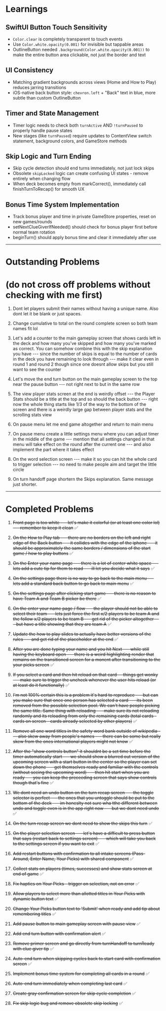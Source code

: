 # Learnings

## SwiftUI Button Touch Sensitivity
- `Color.clear` is completely transparent to touch events
- Use `Color.white.opacity(0.001)` for invisible but tappable areas
- OutlineButton needed `.background(Color.white.opacity(0.001))` to make the entire button area clickable, not just the border and text

## UI Consistency 
- Matching gradient backgrounds across views (Home and How to Play) reduces jarring transitions
- iOS-native back button style: `chevron.left` + "Back" text in blue, more subtle than custom OutlineButton

## Timer and State Management
- Timer logic needs to check both `turnActive` AND `!turnPaused` to properly handle pause states
- New stages (like `turnPaused`) require updates to ContentView switch statement, background colors, and GameStore methods

## Skip Logic and Turn Ending
- Skip cycle detection should end turns immediately, not just lock skips
- Obsolete `skipLocked` logic can create confusing UI states - remove entirely when changing flow
- When deck becomes empty from markCorrect(), immediately call finishTurnToRecap() for smooth UX

## Bonus Time System Implementation
- Track bonus player and time in private GameStore properties, reset on new games/rounds
- setNextClueGiverIfNeeded() should check for bonus player first before normal team rotation
- beginTurn() should apply bonus time and clear it immediately after use

---

# Outstanding Problems
# (do not cross off problems without checking with me first)

1. Dont let players submit their names without having a unique name. Also dont let it be blank or just spaces. 

2. Change cumulative to total on the round complete screen so both team names fit lol

3. Let's add a counter to the main gameplay screen that shows cards left in the deck and how many you've skipped and how many you've marked as correct. You can somehow combine this with the skip explanation you have --- since the number of skips is equal to the number of cards in the deck you have remaining to look through --- make it clear even in round 1 and round 2 though since one doesnt allow skips but you still want to see the counter 

4. Let's move the end turn button on the main gameplay screen to the top near the pause button --- not right next to but in the same row

5. The view player stats screen at the end is weirdly offset --- the Player Stats should be a title at the top and so should the back button --- right now the whole thing starts like 1/3 of the way to the bottom of the screen and there is a weirdly large gap between player stats and the scrolling stats view 

6. On pause menu let me end game altogether and return to main menu 

7. On pause menu create a little settings menu where you can adjust timer in the middle of the game --- mention that all settings changed in that menu will take effect on the round after the current one --- and also implement the part where it takes effect 

8. On the word selection screen --- make it so you can hit the whole card to trigger selection --- no need to make people aim and target the little circle 

9. On turn handoff page shortern the Skips explanation. Same message just shorter. 
---

# Completed Problems

1. ~~Front page is too white --- let's make it colorful (or at least one color lol) --- remember to keep it clean~~ ✅

2. ~~On the How to Play tab --- there are no borders on the left and right edge of the Back button --- it collides with the edge of the iphone --- it should be approximately the same borders / dimensions of the start game / how to play buttons~~ ✅

3. ~~On the Enter your name page --- there is a lot of center white space --- lets add a cute tip for them to read --- ill let you decide what it says~~ ✅

4. ~~On the settings page there is no way to go back to the main menu --- lets add a standard back button to go back to main menu~~ ✅

5. ~~On the settings page after clicking start game --- there is no reason to have Team A and Team B picker be there~~ ✅

6. ~~On the enter your name page / flow --- the player should not be able to select their team --- lets just force the first x/2 players to be team A and the follow x/2 players to be team B --- get rid of the picker altogether --- but have a title showing that they are team A~~ ✅

7. ~~Update the how to play slides to actually have better versions of the rules --- and get rid of the placeholder at the end~~ ✅

8. ~~After you are done typing your name and you hit Next --- while still having the keyboard open --- there is a weird highlighting render that remains on the transitioned screen for a monent after transitioning to the your picks screen~~ ✅

9. ~~If you select a card and then hit reload on that card -- things get wonky --- make sure to trigger the uncheck whenever the user hits reload (or at least do it functionally)~~ ✅

10. ~~I'm not 100% certain this is a problem it's hard to reproduce --- but can you make sure that once one person has selected a card --- its been removed from the possible selection pool. We can't have people picking the same title. Same thing with reloading --- make sure its not reloading randomly and its reloading from only the remaining cards (total cards - cards on screen - cards already selected by other players)~~ ✅

11. ~~Remove all one word titles in the safety word bank outside of wikipedia --- also skew away from people's names --- there can be some but really skew from the ones international players might not know~~ ✅

12. ~~After the "show controls button" it shouldnt be a set time before the timer automatically start --- we should show a blurred out version of the upcoming screen with a start button in the center so the player can set down the phone --- get themselves ready and familiar with the controls (without seeing the upcoming word) --- then hit start when you are ready --- you can keep the preceeding screen that says show controls though that's fine~~ ✅

13. ~~We dont need an undo button on the turn recap screen --- the toggle selector is perfect --- the ones that you untoggle should be put to the bottom of the deck --- im honeslty not sure wha tthe different between undo and toggle even is in the app right now --- but we dont need undo~~ ✅

14. ~~On the turn recap screen we dont need to show the skips this turn~~ ✅

15. ~~On the player selection screen --- let's have a difficult to press button that says (restart back to settings screen) --- which will take you back to the settings screen if you want to exit~~ ✅

16. ~~Add restart buttons with confirmation to all intake screens (Pass-Around, Enter Name, Your Picks) with shared component~~ ✅

17. ~~Collect stats on players (times, successes) and show stats screen at end of game~~ ✅

18. ~~Fix haptics on Your Picks - trigger on selection, not on error~~ ✅

19. ~~Allow players to select more than allotted titles in Your Picks with dynamic button text~~ ✅

20. ~~Change Your Picks button text to 'Submit' when ready and add tip about remembering titles~~ ✅

21. ~~Add pause button to main gameplay screen with pause view~~ ✅

22. ~~Add end turn button with confirmation alert~~ ✅

23. ~~Remove primer screen and go directly from turnHandoff to turnReady with clue giver tip~~ ✅

24. ~~Auto-end turn when skipping cycles back to start card with confirmation screen~~ ✅

25. ~~Implement bonus time system for completing all cards in a round~~ ✅

26. ~~Auto-end turn immediately when completing last card~~ ✅

27. ~~Create gray confirmation screen for skip cycle completion~~ ✅

28. ~~Fix skip logic bug and remove obsolete skip locking~~ ✅